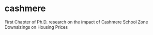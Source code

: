 # cashmere
First Chapter of Ph.D. research on the impact of Cashmere School Zone Downsizings on Housing Prices
